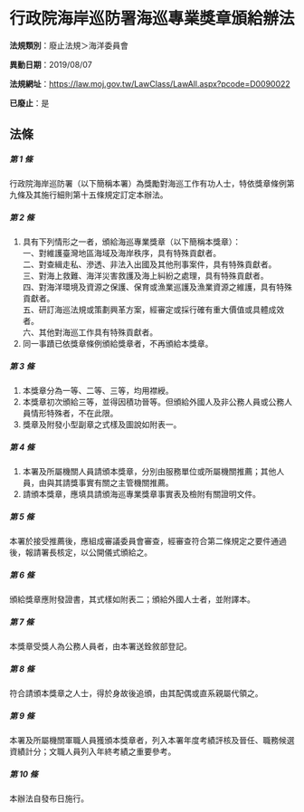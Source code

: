 # 行政院海岸巡防署海巡專業獎章頒給辦法

**法規類別**：廢止法規＞海洋委員會

**異動日期**：2019/08/07  

**法規網址**：https://law.moj.gov.tw/LawClass/LawAll.aspx?pcode=D0090022

**已廢止**：是



## 法條
##### 第 1 條
行政院海岸巡防署（以下簡稱本署）為獎勵對海巡工作有功人士，特依獎章條例第九條及其施行細則第十五條規定訂定本辦法。

##### 第 2 條
1. 具有下列情形之一者，頒給海巡專業獎章（以下簡稱本獎章）：  
一、對維護臺灣地區海域及海岸秩序，具有特殊貢獻者。  
二、對查緝走私、滲透、非法入出國及其他刑事案件，具有特殊貢獻者。  
三、對海上救難、海洋災害救護及海上糾紛之處理，具有特殊貢獻者。  
四、對海洋環境及資源之保護、保育或漁業巡護及漁業資源之維護，具有特殊貢獻者。  
五、研訂海巡法規或策劃興革方案，經審定或採行確有重大價值或具體成效者。  
六、其他對海巡工作具有特殊貢獻者。
1. 同一事蹟已依獎章條例頒給獎章者，不再頒給本獎章。

##### 第 3 條
1. 本獎章分為一等、二等、三等，均用襟綬。
1. 本獎章初次頒給三等，並得因積功晉等。但頒給外國人及非公務人員或公務人員情形特殊者，不在此限。
1. 獎章及附發小型副章之式樣及圖說如附表一。

##### 第 4 條
1. 本署及所屬機關人員請頒本獎章，分別由服務單位或所屬機關推薦；其他人員，由與其請獎事實有關之主管機關推薦。
1. 請頒本獎章，應填具請頒海巡專業獎章事實表及檢附有關證明文件。

##### 第 5 條
本署於接受推薦後，應組成審議委員會審查，經審查符合第二條規定之要件通過後，報請署長核定，以公開儀式頒給之。

##### 第 6 條
頒給獎章應附發證書，其式樣如附表二；頒給外國人士者，並附譯本。

##### 第 7 條
本獎章受獎人為公務人員者，由本署送銓敘部登記。

##### 第 8 條
符合請頒本獎章之人士，得於身故後追頒，由其配偶或直系親屬代領之。

##### 第 9 條
本署及所屬機關軍職人員獲頒本獎章者，列入本署年度考績評核及晉任、職務候選資績計分；文職人員列入年終考績之重要參考。

##### 第 10 條
本辦法自發布日施行。



